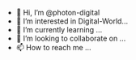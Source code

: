 - 👋 Hi, I’m @photon-digital
- 👀 I’m interested in Digital-World...
- 🌱 I’m currently learning ...
- 💞️ I’m looking to collaborate on ...
- 📫 How to reach me ...

<!---
photon-digital/photon-digital is a ✨ special ✨ repository because its `README.md` (this file) appears on your GitHub profile.
You can click the Preview link to take a look at your changes.
--->
